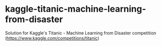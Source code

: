 # kaggle-titanic-machine-learning-from-disaster

Solution for Kaggle's Titanic - Machine Learning from Disaster competition
(https://www.kaggle.com/competitions/titanic)